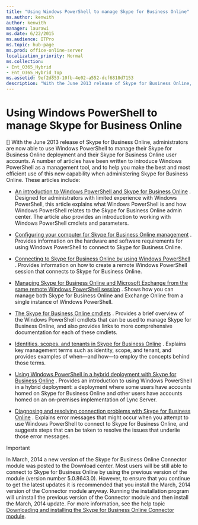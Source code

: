 ```yaml
---
title: "Using Windows PowerShell to manage Skype for Business Online"
ms.author: kenwith
author: kenwith
manager: laurawi
ms.date: 6/22/2015
ms.audience: ITPro
ms.topic: hub-page
ms.prod: office-online-server
localization_priority: Normal
ms.collection:
- Ent_O365_Hybrid
- Ent_O365_Hybrid_Top
ms.assetid: 9ef2d853-10fb-4e02-a552-dcf6818d7153
description: "With the June 2013 release of Skype for Business Online, administrators are now able to use Windows PowerShell to manage their Skype for Business Online deployment and their Skype for Business Online user accounts. A number of articles have been written to introduce Windows PowerShell as a management tool, and to help you make the best and most efficient use of this new capability when administering Skype for Business Online. These articles include:"
---
```


# Using Windows PowerShell to manage Skype for Business Online
[]
With the June 2013 release of Skype for Business Online, administrators are now able to use Windows PowerShell to manage their Skype for Business Online deployment and their Skype for Business Online user accounts. A number of articles have been written to introduce Windows PowerShell as a management tool, and to help you make the best and most efficient use of this new capability when administering Skype for Business Online. These articles include:
  
- [An introduction to Windows PowerShell and Skype for Business Online](an-introduction-to-windows-powershell-and-skype-for-business-online.md) . Designed for administrators with limited experience with Windows PowerShell, this article explains what Windows PowerShell is and how Windows PowerShell relates to the Skype for Business Online admin center. The article also provides an introduction to working with Windows PowerShell cmdlets and parameters. 
    
- [Configuring your computer for Skype for Business Online management](configuring-your-computer-for-skype-for-business-online-management.md) . Provides information on the hardware and software requirements for using Windows PowerShell to connect to Skype for Business Online. 
    
- [Connecting to Skype for Business Online by using Windows PowerShell](connecting-to-skype-for-business-online-by-using-windows-powershell.md) . Provides information on how to create a remote Windows PowerShell session that connects to Skype for Business Online. 
    
- [Managing Skype for Business Online and Microsoft Exchange from the same remote Windows PowerShell session](managing-skype-for-business-online-and-microsoft-exchange-from-the-same-remote-w.md) . Shows how you can manage both Skype for Business Online and Exchange Online from a single instance of Windows PowerShell. 
    
- [The Skype for Business Online cmdlets](the-skype-for-business-online-cmdlets.md) . Provides a brief overview of the Windows PowerShell cmdlets that can be used to manage Skype for Business Online, and also provides links to more comprehensive documentation for each of these cmdlets. 
    
- [Identities, scopes, and tenants in Skype for Business Online](identities-scopes-and-tenants.md) . Explains key management terms such as identity, scope, and tenant, and provides examples of when—and how—to employ the concepts behind those terms. 
    
- [Using Windows PowerShell in a hybrid deployment with Skype for Business Online](using-windows-powershell-in-a-hybrid-deployment.md) . Provides an introduction to using Windows PowerShell in a hybrid deployment: a deployment where some users have accounts homed on Skype for Business Online and other users have accounts homed on an on-premises implementation of Lync Server. 
    
- [Diagnosing and resolving connection problems with Skype for Business Online](diagnosing-and-resolving-connection-problems-with-skype-for-business-online.md) . Explains error messages that might occur when you attempt to use Windows PowerShell to connect to Skype for Business Online, and suggests steps that can be taken to resolve the issues that underlie those error messages. 
    
> [!IMPORTANT]
> In March, 2014 a new version of the Skype for Business Online Connector module was posted to the Download center. Most users will be still able to connect to Skype for Business Online by using the previous version of the module (version number 5.0.8643.0). However, to ensure that you continue to get the latest updates it is recommended that you install the March, 2014 version of the Connector module anyway. Running the installation program will uninstall the previous version of the Connector module and then install the March, 2014 update. For more information, see the help topic [Downloading and installing the Skype for Business Online Connector module](downloading-and-installing-the-skype-for-business-online-connector-module.md). 
  

